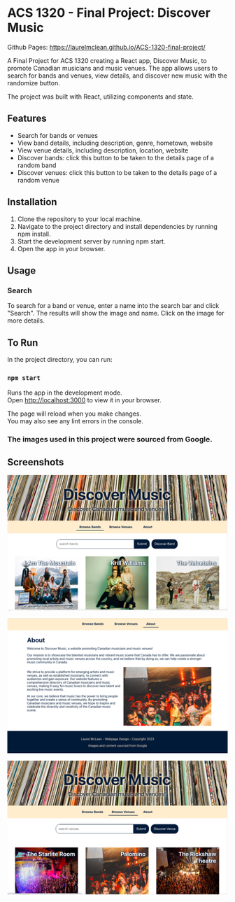 # ACS 1320 - Final Project: Discover Music

Github Pages: https://laurelmclean.github.io/ACS-1320-final-project/

A Final Project for ACS 1320 creating a React app, Discover Music, to promote Canadian musicians and music venues. The app allows users to search for bands and venues, view details, and discover new music with the randomize button.

The project was built with React, utilizing components and state.

## Features

- Search for bands or venues 
- View band details, including description, genre, hometown, website
- View venue details, including description, location, website
- Discover bands: click this button to be taken to the details page of a random band
- Discover venues: click this button to be taken to the details page of a random venue


## Installation

1. Clone the repository to your local machine.
2. Navigate to the project directory and install dependencies by running npm install.
3. Start the development server by running npm start.
4. Open the app in your browser.
    
## Usage

### Search

To search for a band or venue, enter a name into the search bar and click "Search". The results will show the image and name. Click on the image for more details.

## To Run

In the project directory, you can run:

### `npm start`

Runs the app in the development mode.\
Open [http://localhost:3000](http://localhost:3000) to view it in your browser.

The page will reload when you make changes.\
You may also see any lint errors in the console.


### The images used in this project were sourced from Google.


## Screenshots

![Bands](bands.png)

![About Page](about.png)

![Venues](venues.png)


